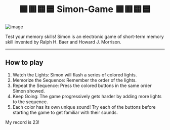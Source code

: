 <h1 align="center"> 🟩🟥🟨🟦 Simon-Game 🟩🟥🟨🟦 </h1>


![image](https://github.com/kevinyejoonlee/Simon-Game/assets/73869929/ed0f30f0-5cf6-4ebe-afc8-44b9a46a3e09)

Test your memory skills! Simon is an electronic game of short-term memory skill invented by Ralph H. Baer and Howard J. Morrison. 

<hr/>

## How to play
1. Watch the Lights: Simon will flash a series of colored lights.
2. Memorize the Sequence: Remember the order of the lights.
3. Repeat the Sequence: Press the colored buttons in the same order Simon showed.
4. Keep Going: The game progressively gets harder by adding more lights to the sequence.
6. Each color has its own unique sound! Try each of the buttons before starting the game to get familiar with their sounds.

My record is 23!
